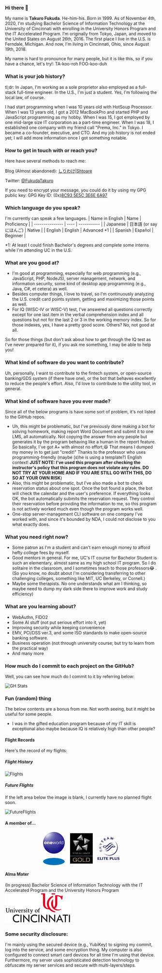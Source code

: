 ### Hi there 👋
My name is **Takuro Fukuda**. He-him-his. Born in 1999. As of November 4th, 2020, I'm studying Bachelor Science of Information Technology at the University of Cincinnati with enrolling in the University Honors Program and the IT Accelerated Program.
I'm originally from Tokyo, Japan, and moved to the United States on August 26th, 2016. The first place I live in the U.S. is Ferndale, Michigan.
And now, I'm living in Cincinnati, Ohio, since August 19th, 2018.

My name is hard to pronounce for many people, but it is like this, so if you have a chance, let's try!: TA-koo-roh FOO-koo-duh


### What is your job history?
tl;dr: In Japan, I'm working as a sole proprietor also employed as a full-stack full-time engineer. In the U.S., I'm just a student. Yes, I'm following the local law, of course.

I had start programming when I was 10 years old with HotSoup Processor. When I was 13 years old, I got a 2012 MacBookPro and started PHP and JavaScript programming as my hobby.
When I was 15, I got employed by one mid-large size IT corporation as a part-time engineer.
When I was 18, I established one company with my friend call "Prema, Inc." in Tokyo. I became a co-founder, executive, and CTO.
And my job history is not ended yet; I will add more information once I got something notable.

### How to get in touch with or reach you?
Here have several methods to reach me: 

Blog (Almost abandoned): [しりわけ|Shtoare](https://otya.me/)

Twitter: [@FukudaTakuro](https://twitter.com/FukudaTakuro)

If you need to encrypt your message, you could do it by using my GPG public key: 
GPG Key ID: (0x)[8C93 5E5C 3E6E 6A97](https://keyserver.ubuntu.com/pks/lookup?op=get&search=0x4114b6a608920860f1b7b2748c935e5c3e6e6a97)

### Which language do you speak?
I'm currently can speak a few languages.
| Name in English | Name | Proficiency |
| --------------- | ---- | ----------- |
| Japanese | 日本語 (or say にほんご) | Native |
| English | English | Advanced *1 |
| Spanish | Español | Beginner |

*1: At least I could finish Bachelor's degrees and complete some interns while I'm attending UC in the U.S.

### What are you good at?
- I'm good at programming, especially for web programming (e.g., JavaScript, PHP, NodeJS), server management, network, and information security, some kind of desktop app programming (e.g., Java, C#, et cetera) as well.
- Besides computer things, I love to travel, so I'm continuously analyzing the U.S. credit card points system, getting and maximizing those points as well.
- For IQ (WISC-IV or WISC-V) test, I've answered all questions correctly except for one last item in the verbal comprehension index and all questions but not for the last 2 or 3 in the working memory index. So for those indexes, yes, I have a pretty good score. Others? No, not good at all.

So for those things (but don't ask about how to get through the IQ test as I've never prepared for it), if you ask me something, I may be able to help you!

### What kind of software do you want to contribute?
Uh, personally, I want to contribute to the fintech system, or open-source banking/GDS system (if there have one), or the bot that behaves excellently to reduce the people's effort. Also, I'd love to contribute to the utility tool, in general.

### What kind of software have you ever made?
Since all of the below programs is have some sort of problem, it's not listed to the GitHub repos.
- Uh, this might be problematic, but I've previously done making a bot for solving homework, making report Word Document and submit it to one LMS, all automatically. Not copying the answer from any people but generates it by the program behaving like a human in the report feature. So basically, I've got A+ with almost no effort,😆 That means I dumped my money in to get just "credit!" Thanks to the professor who uses programming-friendly (maybe (s)he is using a template?) English context! **JUST NOTE: I've used this program after checking the instructor's policy that this program does not violate any rules. DO NOT TRY AT YOUR HOME AND IF YOU ARE STILL GO WITH THIS, DO SO AT YOUR OWN RISK**)
- Also, this might be problematic, but I've also made a bot to check reservation status about one spot. Once the bot found a place, the bot will check the calendar and the user's preference. If everything looks OK, the bot automatically submits the reservation request. They control their reservation before providing the information to me, so this program is not actively worked much even though the program works well.
- One-stop server-management CLI software on one company I've worked with, and since it's bounded by NDA, I could not disclose to you what exactly does.

### What you need right now?
- Some patron as I'm a student and can't earn enough money to afford hefty college fees by myself.
- Good mentors in general. For me, UC's IT course for Bachelor Student is such an elementary, almost same as my high school IT program. So I do solitaire in the classroom, and I sometimes teach to those professors😂 . (So you know, no doubt about I'm considering transferring to other challenging colleges, something like MIT, UC Berkeley, or Cornell.)
- Maybe some therapists. No one understands what am I thinking, so maybe need to dump my dark side there to improve work and study efficiency)

### What are you learning about?
- WebAuthn, FIDO2
- Some AI stuff (not put serious effort into it, yet)
- Improving security while keeping convenience
- EMV, PCI/DSS ver.3, and some ISO standards to make open-source banking software.
- Business operation (not through university course; but try to learn from the practical way)
- And many more

### How much do I commit to each project on the GitHub?
Well, you can see how much do I commit to it by referring below:

![GH Stats](https://github-readme-stats.vercel.app/api?username=ftkro&count_private=true&show_icons=true&theme=radical)

### Fun (random) thing
The below contents are a bonus from me. Not worth seeing, but it might be useful for some people.

- I was in the gifted education program because of my IT skill is exceptional also maybe because IQ is relatively high than other people?

#### Flight Records
Here's the record of my flights:
##### Flight History

![Flights](https://banners-my.flightradar24.com/ftkro.png)

##### Future Flights
If the left area below the image is blank, I currently have no planned flight soon.

![FutureFlights](https://banners-my.flightradar24.com/ftkro-future.png)

#### A member of...
<p float="left" align="center">
  <img src="https://raw.githubusercontent.com/ftkro/ftkro/main/assets/imgs/Oneworld_Sapphire_Status.png" width="75" height="113" alt="oneworld Sapphire" valign="middle"> &nbsp;&nbsp;
  <img src="https://raw.githubusercontent.com/ftkro/ftkro/main/assets/imgs/star-alliance-gold.png" alt="Star Alliance Gold" width="75" height="100" valign="middle"> &nbsp;&nbsp;
  <img src="https://raw.githubusercontent.com/ftkro/ftkro/main/assets/imgs/skyteam_elite_plus.png" alt="SkyTeam Elite Plus" width="75" height="76" valign="middle">
</p>

#### Alma Mater
(In progress) Bachelor Science of Information Technology with the IT Accelerated Program and the University Honors Program
![University of Cincinnati](https://github.com/ftkro/ftkro/raw/main/assets/imgs/University_of_Cincinnati_logo.svg) 

### Some security disclosure:
I'm mainly using the secured device (e.g., YubiKey) to signing my commit, log into the service, and some encryption thing. My computer is also configured to connect smart card devices for all time I'm using that device. Furthermore, my server uses sophisticated detection technology to obfuscate my server services and secure with multi-layers/steps.
